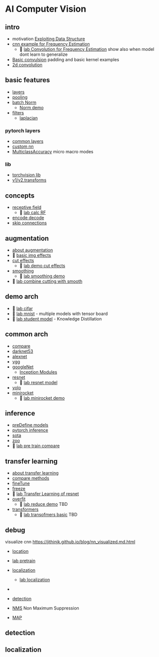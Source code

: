# AI Computer Vision 

## intro
* motivation [Exploiting Data Structure](./convolution/fullyConnectedDrawback.md)
* [cnn example for Frequency Estimation](./convolution/cnnFrqExample.ipynb)
    * :green_book: [lab Convolution for Frequency Estimation](./convolution/0085DeepLearning1DConvFreqEst.ipynb) show also when model dont learn to generalize
* [Basic convulsion](./convolution/readme.md) padding and basic kernel examples
* [2d convolution](./convolution/2d.md)


## basic features
* [layers](./convolution/layers.md)
* [pooling](./convolution/pooling.md)
* [batch Norm](./convolution/batchNorm.md)
    * [Norm demo](./convolution/lab_batchNorm.ipynb)
* [filters](./convolution/filters.md)
    * [laplacian](./convolution/filter_laplacian.md)


### pytorch layers
* [common layers](./pytorch/common.md)
* [custom nn](./pytorch/custom.md)
* [MulticlassAccuracy](./pytorch/microMacro.md) micro macro modes


### lib
* [torchvision lib](./torchvis/readme.md)
* [v1/v2.transforms ](./torchvis/transformVers.md)

## concepts
* [receptive field](./concept/recfield.md)
    * :green_book: [lab calc RF](./concept/recField.ipynb)
* [encode decode](./concept/encodeDecode.md)
* [skip connections](./concept/skipConnections.md)


## augmentation
* [about augmentation](./augm/readme.md)
* :green_book: [basic img effects](./augm/0094DeepLearningImageAugmentation.ipynb)
* [cut effects](./augm/cutMethods.md)
    * :green_book: [lab demo cut effects](./augm/0095DeepLearningImageAugmentation.ipynb)
* [smoothing](./augm/smoothing.md)
    * :green_book: [lab smoothing demo](./augm/0096DeepLearningLabelSmoothing.ipynb)
* :green_book: [lab combine cutting with smooth](./augm/0097DeepLearningRegularizedTraining.ipynb)



## demo arch
* :green_book: [lab cifar](./convolution/0086DeepLearningConv2DCifar10.ipynb)
* :green_book: [lab mnist](./convolution/0087DeepLearningConv2DFashionMNIST.ipynb) - multiple models with tensor board
* :green_book: [lab student model](./concept/studentTeacherDemo.ipynb) - Knowledge Distillation


## common arch
* [compare](./arch/readme.md)
* [darknet53](./arch/darknet53.md)
* [alexnet](./arch/alexnet.md)
* [vgg](./arch/vgg.md)
* [googleNet](./arch/googleNet.md)
    * [Inception Modules](./arch/inception.md)
* [resnet](./arch/resnet.md)
    * :green_book: [lab resnet model](./arch/0092DeepLearningResNet.ipynb)
* [yolo](./arch/yolo.md)
* [minirocket](./arch/minirocket.md)
    * :green_book: [lab minirocket demo](./arch/lab_minirocket_basicDemo.ipynb)


## inference
* [preDefine models](./infer/readme.md)
* [pytorch inference](./infer/pyInter.md)
* [sota](./infer/sota.md)
* [zoo](./infer/zoo.md)
* :green_book: [lab pre train compare](./infer/0091DeepLearningPreTrainedModels.ipynb)



## transfer learning
* [about transfer learning](./transf/readme.md)
* [compare methods](./transf/compare.md) 
* [fineTune](./transf/fineTune.md)
* [freeze](./transf/freeze.md)
* :green_book: [lab Transfer Learning of resnet](./transf/0093DeepLearningTransferLearning.ipynb)
* [overfit](./transf/overfit.md)
    * :green_book: [lab reduce demo](./transf/lab_reducude_demo.ipynb)  TBD
* [transformers](./transf/transformers.md)
    * :green_book: [lab transofmers basic](./transf/lab_transofmers_basic.ipynb)  TBD

## debug
visualize cnn
https://jithinjk.github.io/blog/nn_visualized.md.html




* [location](./aaa/location.md)
* [lab pretrain](./aaa/lab_pretrain_demo.ipynb)

* [localization](./aaa/localization.md)
    * [lab localization](./aaa/0098DeepLearningObjectLocalization.ipynb)

* [](./aaa/lab_plot_transforms_e2e.ipynb)

* [detection](./aaa/detection.md)
* [NMS](./aaa/hms.md) Non Maximum Suppression
* [MAP](./aaa/map.md)


## detection


## localization